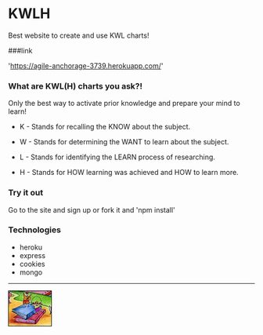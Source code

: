 # KWLH

Best website to create and use KWL charts!

###link

'https://agile-anchorage-3739.herokuapp.com/'

### What are KWL(H) charts you ask?!

Only the best way to activate prior knowledge and prepare your mind to learn!

- K - Stands for recalling the KNOW about the subject.

- W -	Stands for determining the WANT to learn about the subject.

- L -	Stands for identifying the LEARN process of researching.

- H -	Stands for HOW learning was achieved and HOW to learn more.

### Try it out

Go to the site and sign up or fork it and 'npm install'

### Technologies

* heroku
* express
* cookies
* mongo

___

![](/public/images/kwlh.gif)
